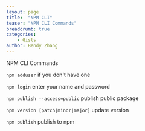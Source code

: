 ```yaml
---
layout: page
title:  "NPM CLI"
teaser: "NPM CLI Commands"
breadcrumb: true
categories:
    - Gists
author: Bendy Zhang
---
```


NPM CLI Commands

`npm adduser`  if you don't have one

`npm login`    enter your name and password

`npm publish --access=public`  publish public package

`npm version [patch|minor|major]`   update version

`npm publish`   publish to npm

